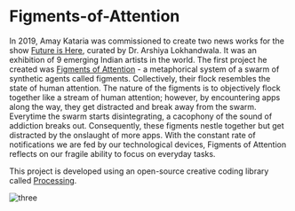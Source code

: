 # Figments-of-Attention
In 2019, Amay Kataria was commissioned to create two news works for the show [Future is Here](http://futureishere.in/), curated by Dr. Arshiya Lokhandwala. It was an exhibition of 9 emerging Indian artists in the world. The first project he created was [Figments of Attention](https://amaykataria.com/#/FigmentsOfAttention) - a metaphorical system of a swarm of synthetic agents called figments. Collectively, their flock resembles the state of human attention. The nature of the figments is to objectively flock together like a stream of human attention; however, by encountering apps along the way, they get distracted and break away from the swarm. Everytime the swarm starts disintegrating, a cacophony of the sound of addiction breaks out. Consequently, these figments nestle together but get distracted by the onslaught of more apps. With the constant rate of notifications we are fed by our technological devices, Figments of Attention reflects on our fragile ability to focus on everyday tasks. 

This project is developed using an open-source creative coding library called [Processing](https://processing.org/). 

![three](https://user-images.githubusercontent.com/4178424/145725165-2ed948bb-ff69-4415-89a3-03f2a4baf935.png)
